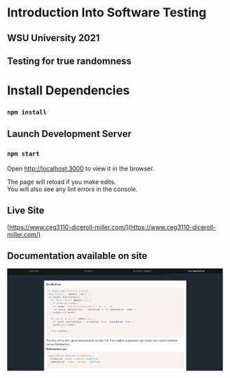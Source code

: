 # Introduction Into Software Testing
## WSU University 2021
## Testing for true randomness


# Install Dependencies

### `npm install`

## Launch Development Server

### `npm start`

Open [http://localhost:3000](http://localhost:3000) to view it in the browser.

The page will reload if you make edits.\
You will also see any lint errors in the console.

## Live Site

[https://www.ceg3110-diceroll-miller.com/](https://www.ceg3110-diceroll-miller.com/)

## Documentation available on site

![Documentation](readme-images/documentation.png "Documentation")
